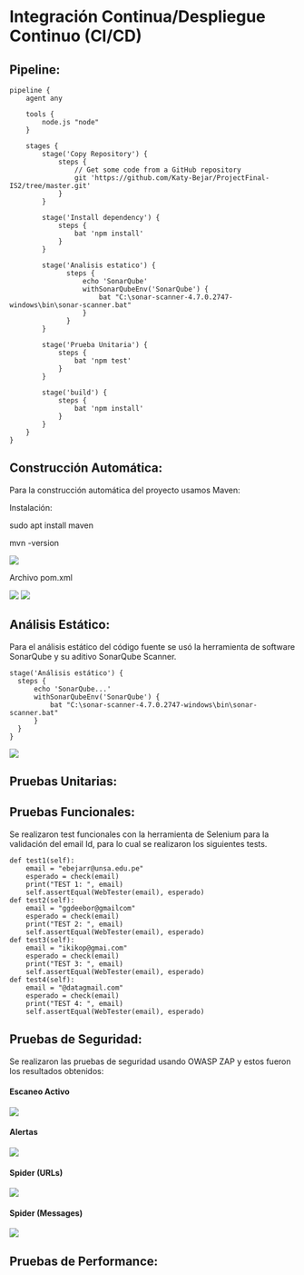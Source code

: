 # Integración Continua/Despliegue Continuo (CI/CD)
## Pipeline:
    pipeline {
        agent any
        
        tools {
            node.js "node"
        }

        stages {
            stage('Copy Repository') {
                steps {
                    // Get some code from a GitHub repository
                    git 'https://github.com/Katy-Bejar/ProjectFinal-IS2/tree/master.git'
                }
            }

            stage('Install dependency') {
                steps {
                    bat 'npm install'
                }
            }

            stage('Analisis estatico') {
                  steps {
                      echo 'SonarQube'
                      withSonarQubeEnv('SonarQube') {
                          bat "C:\sonar-scanner-4.7.0.2747-windows\bin\sonar-scanner.bat"
                      }
                  }
            }

            stage('Prueba Unitaria') {
                steps {
                    bat 'npm test'
                }
            }

            stage('build') {
                steps {
                    bat 'npm install'
                }
            }
        }
    }


## Construcción Automática:
Para la construcción automática del proyecto usamos Maven:

Instalación:

sudo apt install maven

mvn -version

![](Images/capture.png)

Archivo pom.xml

![](Images/capture1.png)
![](Images/capture2.png)

## Análisis Estático: 
Para el análisis estático del código fuente se usó la herramienta de software SonarQube y su aditivo SonarQube Scanner.

    stage('Análisis estático') {
      steps {
          echo 'SonarQube...'
          withSonarQubeEnv('SonarQube') {
              bat "C:\sonar-scanner-4.7.0.2747-windows\bin\sonar-scanner.bat"
          }
      }
    }
    
    
![](Images/i1.jpeg)



## Pruebas Unitarias:


## Pruebas Funcionales:
Se realizaron test funcionales con la herramienta de Selenium para la validación del email Id, para lo cual se realizaron los siguientes tests.

    def test1(self): 
        email = "ebejarr@unsa.edu.pe"
        esperado = check(email)
        print("TEST 1: ", email)
        self.assertEqual(WebTester(email), esperado)
    def test2(self): 
        email = "ggdeebor@gmailcom"
        esperado = check(email)
        print("TEST 2: ", email)
        self.assertEqual(WebTester(email), esperado)
    def test3(self): 
        email = "ikikop@gmai.com"
        esperado = check(email)
        print("TEST 3: ", email)
        self.assertEqual(WebTester(email), esperado)
    def test4(self): 
        email = "@datagmail.com"
        esperado = check(email)
        print("TEST 4: ", email)
        self.assertEqual(WebTester(email), esperado)


## Pruebas de Seguridad:
Se realizaron las pruebas de seguridad usando OWASP ZAP y estos fueron los resultados obtenidos:

#### Escaneo Activo
![](Images/i2.jpeg)

#### Alertas
![](Images/i3.jpeg)

#### Spider (URLs)
![](Images/i4.jpeg)

#### Spider (Messages)
![](Images/i5.jpeg)

## Pruebas de Performance:




